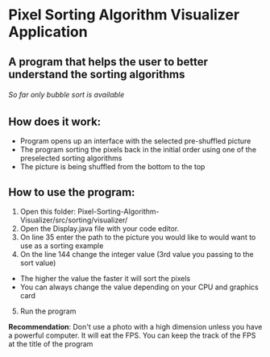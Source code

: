 # **Pixel Sorting Algorithm Visualizer Application**
## A program that helps the user to better understand the sorting algorithms
###### So far only bubble sort is available

## How does it work:
- Program opens up an interface with the selected pre-shuffled picture 
- The program sorting the pixels back in the initial order using one of the preselected sorting algorithms
- The picture is being shuffled from the bottom to the top


## How to use the program:
1. Open this folder: Pixel-Sorting-Algorithm-Visualizer/src/sorting/visualizer/
2. Open the Display.java file with your code editor.
3. On line 35 enter the path to the picture you would like to would want to use as a sorting example
4. On the line 144 change the integer value (3rd value you passing to the sort value)
 - The higher the value the faster it will sort the pixels 
 - You can always change the value depending on your CPU and graphics card  
5. Run the program

**Recommendation**: Don't use a photo with a high dimension unless you have a powerful computer. It will eat the FPS. You can keep the track of the FPS at the title of the program
